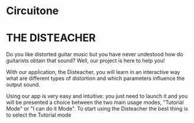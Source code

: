 # Circuitone
# THE DISTEACHER

Do you like distorted guitar music but you have never undestood how do guitarists obtain that sound? Well, our project is here to help you!

With our application, the Disteacher, you will learn in an interactive way what are different types of distortion and which parameters influence the output sound.

Using our app is very easy and intuitive: you just need to launch it and you will be presented a choice between the two main usage modes, "Tutorial Mode" or
"I can do it Mode". To start using the Disteacher the best thing is to select the Tutorial mode
